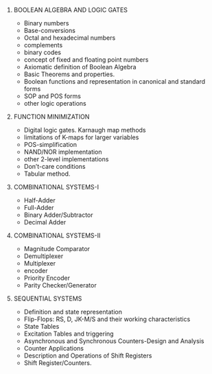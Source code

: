 1. BOOLEAN ALGEBRA AND LOGIC GATES

   - Binary numbers
   - Base-conversions
   - Octal and hexadecimal numbers
   - complements
   - binary codes
   - concept of fixed and floating point numbers
   - Axiomatic definition of Boolean Algebra
   - Basic Theorems and properties.
   - Boolean functions and representation in canonical and standard forms
   - SOP and POS forms
   - other logic operations

2. FUNCTION MINIMIZATION

   - Digital logic gates. Karnaugh map methods
   - limitations of K-maps for larger variables
   - POS-simplification
   - NAND/NOR implementation
   - other 2-level implementations
   - Don’t-care conditions
   - Tabular method.

3. COMBINATIONAL SYSTEMS-I

   - Half-Adder
   - Full-Adder
   - Binary Adder/Subtractor
   - Decimal Adder

4. COMBINATIONAL SYSTEMS-II

   - Magnitude Comparator
   - Demultiplexer
   - Multiplexer
   - encoder
   - Priority Encoder
   - Parity Checker/Generator

5. SEQUENTIAL SYSTEMS

   - Definition and state representation
   - Flip-Flops: RS, D, JK-M/S and their working characteristics
   - State Tables
   - Excitation Tables and triggering
   - Asynchronous and Synchronous Counters-Design and Analysis
   - Counter Applications
   - Description and Operations of Shift Registers
   - Shift Register/Counters.
